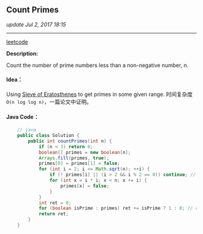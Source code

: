 ## Count Primes
_update Jul 2, 2017 18:15_

---
[leetcode](https://leetcode.com/problems/count-primes/#/description)

**Description:**

Count the number of prime numbers less than a non-negative number, n.

#### Idea：
Using  [Sieve of Eratosthenes](https://en.wikipedia.org/wiki/Sieve_of_Eratosthenes) to get primes in some given range. 时间复杂度 `O(n log log n)`，一篇论文中证明。

#### Java Code：
```java
    // java
    public class Solution {
        public int countPrimes(int n) {
            if (n < 3) return 0;
            boolean[] primes = new boolean[n];
            Arrays.fill(primes, true);
            primes[0] = primes[1] = false;
            for (int i = 2; i <= Math.sqrt(n); ++i) {
                if (! primes[i] || (i > 2 && i % 2 == 0)) continue; // if i is not a prime or i is even, continue
                for (int x = i * i; x < n; x += i) {
                    primes[x] = false;
                }
            }
            int ret = 0;
            for (boolean isPrime : primes) ret += isPrime ? 1 : 0; // count all 'true' in the array
            return ret;
        }
    }
```